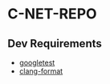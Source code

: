 # C-NET-REPO

## Dev Requirements

- [googletest](https://github.com/google/googletest)
- [clang-format](https://releases.llvm.org/16.0.0/tools/clang/docs/ClangFormat.html)
